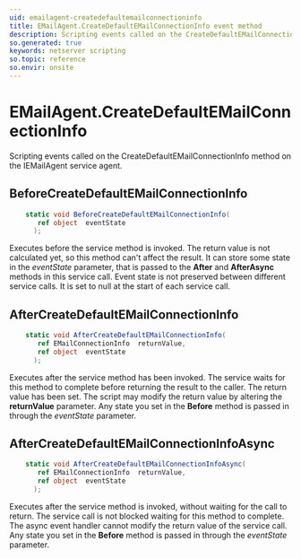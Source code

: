 ```yaml
---
uid: emailagent-createdefaultemailconnectioninfo
title: EMailAgent.CreateDefaultEMailConnectionInfo event method
description: Scripting events called on the CreateDefaultEMailConnectionInfo method on the EMailAgent service agent.
so.generated: true
keywords: netserver scripting
so.topic: reference
so.envir: onsite
---
```

# EMailAgent.CreateDefaultEMailConnectionInfo

Scripting events called on the <see cref='M:IEMailAgent.CreateDefaultEMailConnectionInfo'>CreateDefaultEMailConnectionInfo</see> method on the <see cref='IEMailAgent'>IEMailAgent</see>  service agent.

## BeforeCreateDefaultEMailConnectionInfo
```cs
    static void BeforeCreateDefaultEMailConnectionInfo(
       ref object  eventState
      );
```
Executes before the service method is invoked.
The return value is not calculated yet, so this method can't affect the result.
It can store some state in the *eventState* parameter, that is passed to the **After** and **AfterAsync** methods in this service call.
Event state is not preserved between different service calls. It is set to null at the start of each service call.
## AfterCreateDefaultEMailConnectionInfo
```cs
    static void AfterCreateDefaultEMailConnectionInfo(
       ref EMailConnectionInfo  returnValue,
       ref object  eventState
      );
```
Executes after the service method has been invoked. The service waits for this method to complete before returning the result to the caller.
The return value has been set. The script may modify the return value by altering the **returnValue** parameter.
Any state you set in the **Before** method is passed in through the *eventState* parameter.
## AfterCreateDefaultEMailConnectionInfoAsync
```cs
    static void AfterCreateDefaultEMailConnectionInfoAsync(
       ref EMailConnectionInfo  returnValue,
       ref object  eventState
      );
```
Executes after the service method is invoked, without waiting for the call to return.
The service call is not blocked waiting for this method to complete.
The async event handler cannot modify the return value of the service call.
Any state you set in the **Before** method is passed in through the *eventState* parameter.

